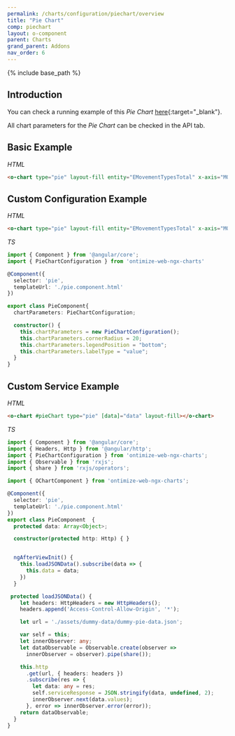 ```yaml
---
permalink: /charts/configuration/piechart/overview
title: "Pie Chart"
comp: piechart
layout: o-component
parent: Charts
grand_parent: Addons
nav_order: 6
---
```


{% include base_path %}


## Introduction

You can check a running example of this *Pie Chart* [here](https://try.imatia.com/ontimizeweb/v15/charts/main/other-charts/pie){:target="_blank"}.

All chart parameters for the *Pie Chart* can be checked in the API tab.


## Basic Example

*HTML*

```html
<o-chart type="pie" layout-fill entity="EMovementTypesTotal" x-axis="MOVEMENTTYPES" y-axis="MOVEMENT"></o-chart>
```


## Custom Configuration Example

*HTML*

```html
<o-chart type="pie" layout-fill entity="EMovementTypesTotal" x-axis="MOVEMENTTYPES" y-axis="MOVEMENT" [chart-parameters]="chartParameters"></o-chart>
```

*TS*

```ts
import { Component } from '@angular/core';
import { PieChartConfiguration } from 'ontimize-web-ngx-charts'

@Component({
  selector: 'pie',
  templateUrl: './pie.component.html'
})

export class PieComponent{
  chartParameters: PieChartConfiguration;

  constructor() {
    this.chartParameters = new PieChartConfiguration();
    this.chartParameters.cornerRadius = 20;
    this.chartParameters.legendPosition = "bottom";
    this.chartParameters.labelType = "value";
  }
}
```


## Custom Service Example

*HTML*

```html
<o-chart #pieChart type="pie" [data]="data" layout-fill></o-chart>
```

*TS*

```ts
import { Component } from '@angular/core';
import { Headers, Http } from '@angular/http';
import { PieChartConfiguration } from 'ontimize-web-ngx-charts';
import { Observable } from 'rxjs';
import { share } from 'rxjs/operators';

import { OChartComponent } from 'ontimize-web-ngx-charts';

@Component({
  selector: 'pie',
  templateUrl: './pie.component.html'
})
export class PieComponent  {
  protected data: Array<Object>;

  constructor(protected http: Http) { }


  ngAfterViewInit() {
    this.loadJSONData().subscribe(data => {
      this.data = data;
    })
  }

 protected loadJSONData() {
    let headers: HttpHeaders = new HttpHeaders();
    headers.append('Access-Control-Allow-Origin', '*');

    let url = './assets/dummy-data/dummy-pie-data.json';

    var self = this;
    let innerObserver: any;
    let dataObservable = Observable.create(observer =>
      innerObserver = observer).pipe(share());

    this.http
      .get(url, { headers: headers })
      .subscribe(res => {
        let data: any = res;
        self.serviceResponse = JSON.stringify(data, undefined, 2);
        innerObserver.next(data.values);
      }, error => innerObserver.error(error));
    return dataObservable;
  }
}
```
